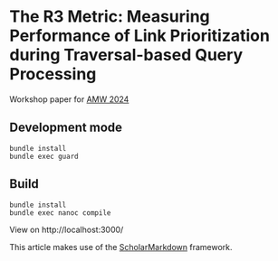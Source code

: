 # The R3 Metric: Measuring Performance of Link Prioritization during Traversal-based Query Processing

Workshop paper for [AMW 2024](https://amw2024.github.io/)

## Development mode
```
bundle install
bundle exec guard
```

## Build
```
bundle install
bundle exec nanoc compile
```

View on http://localhost:3000/

This article makes use of the [ScholarMarkdown](https://github.com/rubensworks/ScholarMarkdown/) framework.

